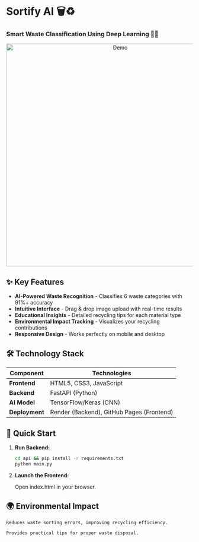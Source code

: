 # Sortify AI 🗑️♻️
### Smart Waste Classification Using Deep Learning 🧠🤖

<div align="center">
  <img src="assests/demo.gif" alt="Demo" width="600">
</div>

## ✨ Key Features
- **AI-Powered Waste Recognition** - Classifies 6 waste categories with 91%+ accuracy
- **Intuitive Interface** - Drag & drop image upload with real-time results
- **Educational Insights** - Detailed recycling tips for each material type
- **Environmental Impact Tracking** - Visualizes your recycling contributions
- **Responsive Design** - Works perfectly on mobile and desktop

## 🛠️ Technology Stack
| Component       | Technologies |
|-----------------|--------------|
| **Frontend**    | HTML5, CSS3, JavaScript |
| **Backend**     | FastAPI (Python) |
| **AI Model**    | TensorFlow/Keras (CNN) |
| **Deployment**  | Render (Backend), GitHub Pages (Frontend) |

## 🚀 Quick Start
1. **Run Backend:**
   ```bash
   cd api && pip install -r requirements.txt
   python main.py
2. **Launch the Frontend:**

   Open index.html in your browser.

  ## 🌍 Environmental Impact
    Reduces waste sorting errors, improving recycling efficiency.
    
    Provides practical tips for proper waste disposal.
